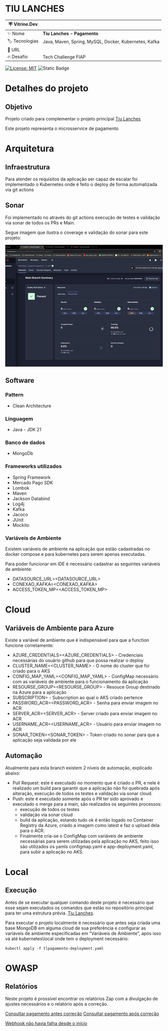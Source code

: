 # TIU LANCHES
| :placard: Vitrine.Dev |     |
| -------------  | --- |
| :sparkles: Nome        | **Tiu Lanches - Pagamento**
| :label: Tecnologias | Java, Maven, Spring, MySQL, Docker, Kubernetes, Kafka
| :rocket: URL         | 
| :fire: Desafio     | Tech Challenge FIAP

[![License: MIT](https://img.shields.io/badge/License-MIT-yellow.svg)](https://opensource.org/licenses/MIT) ![Static Badge](https://img.shields.io/badge/any_text-Version-blue?label=latest)

# Detalhes do projeto
## Objetivo
Projeto criado para complementar o projeto principal [Tiu Lanches](https://github.com/luisferrarezi/tiulanches)

Este projeto representa o microsservice de pagamento

# Arquitetura
## Infraestrutura
Para atender os requisitos da aplicação ser capaz de escalar foi implementado o Kubernetes onde é feito o deploy de forma automatizada via git actions

## Sonar
Foi implementado no através do git actions execução de testes e validação via sonar de todos os PRs e Main.

Segue imagem que ilustra o coverage e validação do sonar para este projeto:

![](https://github.com/luisferrarezi/tiulanches-pagamento/blob/main/documentacao/imagens/coverage.jpg?table=block&id=ea599cfc-189c-4b5a-b3eb-21db292154fe&spaceId=62941c71-5c2d-41d6-8c4f-a5f5b14de56c&width=2000&userId=&cache=v2)

## Software
### Pattern
- Clean Architecture

### Linguagem
- Java - JDK 21

### Banco de dados
- MongoDb

### Frameworks utilizados 
- Spring Framework
- Mercado Pago SDK
- Lombok
- Maven 
- Jackson Databind
- Log4j
- Kafka
- Jacoco
- JUnit
- Mockito

### Variáveis de Ambiente
Existem variáveis de ambiente na aplicação que estão cadastradas no docker compose e para kubernetes para serem apenas executadas.

Para poder funcionar em IDE é necessário cadastrar as seguintes variáveis de ambiente:
- DATASOURCE_URL=<DATASOURCE_URL>
- CONEXAO_KAFKA=<CONEXAO_KAFKA>
- ACCESS_TOKEN_MP=<ACCESS_TOKEN_MP>

# Cloud
## Variáveis de Ambiente para Azure
Existe a variável de ambiente que é indispensável para que a function funcione corretamente:
- AZURE_CREDENTIALS=<AZURE_CREDENTIALS> - Credenciais necessárias do usuário github para que possa realizar o deploy
- CLUSTER_NAME=<CLUSTER_NAME> - O nome do cluster que foi criado para o AKS
- CONFIG_MAP_YAML=<CONFIG_MAP_YAML> - ConfigMap necessário com as variáveis de ambiente para o funcionamento da aplicação
- RESOURSE_GROUP=<RESOURSE_GROUP> - Resouce Group destinado na Azure para a aplicação
- SUBSCRIPTION=<SUBSCRIPTION> - Subscription ao qual o AKS criado pertence
- PASSWORD_ACR=<PASSWORD_ACR> - Senha para enviar imagem no ACR
- SERVER_ACR=<SERVER_ACR> - Server criado para enviar imagem no ACR
- USERNAME_ACR=<USERNAME_ACR> - Usuário para enviar imagem no ACR
- SONAR_TOKEN=<SONAR_TOKEN> - Token criado no sonar para que a aplicação seja validada por ele

## Automação
Atualmente para esta branch existem 2 níveis de automação, explicado abaixo:

- Pull Request: este é executado no momento que é criado o PR, e nele é realizado um build para garantir que a aplicação não foi quebrada após alteração, execução de todos os testes e validação via sonar cloud.
- Push: este é executado somente após o PR ter sido aprovado e executado o merge para a main, são realizados os seguintes processos:
    - execução de todos os testes 
    - validação via sonar cloud
    - build da aplicação, estando tudo ok é então logado no Container Registry da Azure, criado a imagem como latest e faz o upload dela para o ACR. 
    - Finalmente cria-se o ConfigMap com variáveis de ambiente necessárias para serem utilizadas pela aplicação no AKS, feito isso são utilizados os yamls configmap.yaml e app-deployment.yaml, para subir a aplicação no AKS.

# Local
## Execução
Antes de se executar qualquer comando deste projeto é necessário que esse sejam executados os comandos que estão no repositório principal para ter uma estrutura prévia. [Tiu Lanches](https://github.com/luisferrarezi/tiulanches).

Para executar o projeto localmente é necessário que antes seja criada uma base MongoDB em alguma cloud de sua preferência e configurar as variáveis de ambiente especificadas em "Variáveis de Ambiente", após isso vá até kubernetes\local onde tem o deployment necessário:

~~~Execute
kubectl apply -f tlpagamento-deployment.yaml
~~~

# OWASP
## Relatórios
Neste projeto é prossível encontrar os relatórios Zap com a divulgação de ajustes necessários e o relatório após a correção.

[Consultar pagamento antes correção](https://github.com/luisferrarezi/tiulanches-pagamento/blob/main/documentacao/owasp/zap/ZAP-Consultar-Pagamento.pdf)
[Consultar pagamento após correção](https://github.com/luisferrarezi/tiulanches-pagamento/blob/main/documentacao/owasp/zap/ZAP-Consultar-Pagamento-Corrigido.pdf)

[Webhook não havia falha desde o início](https://github.com/luisferrarezi/tiulanches-pagamento/blob/main/documentacao/owasp/zap/ZAP-Pagamento-WebHook.pdf)
